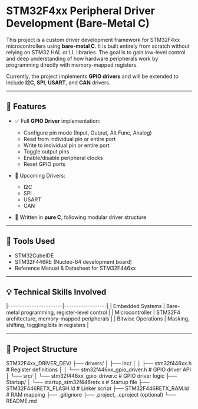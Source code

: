 # STM32F4xx Peripheral Driver Development (Bare-Metal C)

This project is a custom driver development framework for STM32F4xx microcontrollers using **bare-metal C**. It is built entirely from scratch without relying on STM32 HAL or LL libraries. The goal is to gain low-level control and deep understanding of how hardware peripherals work by programming directly with memory-mapped registers.

Currently, the project implements **GPIO drivers** and will be extended to include **I2C**, **SPI**, **USART**, and **CAN** drivers.

---

## 🧩 Features

- ✅ Full **GPIO Driver** implementation:
  - Configure pin mode (Input, Output, Alt Func, Analog)
  - Read from individual pin or entire port
  - Write to individual pin or entire port
  - Toggle output pins
  - Enable/disable peripheral clocks
  - Reset GPIO ports

- 🚧 Upcoming Drivers:
  - I2C
  - SPI
  - USART
  - CAN

- 🧪 Written in **pure C**, following modular driver structure

---

## 🔧 Tools Used

- STM32CubeIDE  
- STM32F446RE (Nucleo-64 development board)  
- Reference Manual & Datasheet for STM32F446xx  

---

## 💡 Technical Skills Involved
|-----------------------|------------------|
|  Embedded Systems    | Bare-metal programming, register-level control |
|  Microcontroller     | STM32F4 architecture, memory-mapped peripherals |
|  Bitwise Operations  | Masking, shifting, toggling bits in registers |


---

## 📁 Project Structure

STM32F4xx_DRIVER_DEV/
├── drivers/
│ ├── inc/
│ │ ├── stm32f446xx.h # Register definitions
│ │ └── stm32f446xx_gpio_driver.h # GPIO driver API
│ └── src/
│ └── stm32f446xx_gpio_driver.c # GPIO driver logic
├── Startup/
│ └── startup_stm32f446retx.s # Startup file
├── STM32F446RETX_FLASH.ld # Linker script
├── STM32F446RETX_RAM.ld # RAM mapping
├── .gitignore
├── .project, .cproject (optional)
└── README.md
